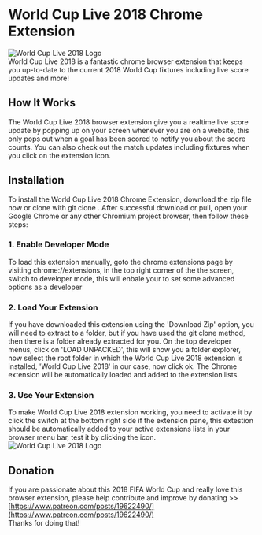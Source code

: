 #  World Cup Live 2018 Chrome Extension
<img src="https://i.imgur.com/LqWbEEW.png" alt="World Cup Live 2018 Logo" /><br />World Cup Live 2018 is a fantastic chrome browser extension that keeps you up-to-date to the current 2018 World Cup fixtures including live score updates and more!

## How It Works
The World Cup Live 2018 browser extension give you a realtime live score update by popping up on your screen whenever you are on a website, this only pops out when a goal has been scored to notify you about the score counts. You can also check out the match updates including fixtures when you click on the extension icon.

## Installation
To install the World Cup Live 2018 Chrome Extension, download the zip file now or clone with git clone . After successful download or pull, open your Google Chrome or any other Chromium project browser, then follow these steps:

### 1. Enable Developer Mode
To load this extension manually, goto the chrome extensions page by visiting chrome://extensions, in the top right corner of the the screen, switch to developer mode, this will enbale your to set some advanced options as a developer
### 2. Load Your Extension
If you have downloaded this extension using the 'Download Zip' option, you will need to extract to a folder, but if you have used the git clone method, then there is a folder already extracted for you. On the top developer menus, click on 'LOAD UNPACKED', this will show you a folder explorer, now select the root folder in which the World Cup Live 2018 extension is installed, 'World Cup Live 2018' in our case, now click ok. The Chrome extension will be automatically loaded and added to the extension lists.
### 3. Use Your Extension
To make World Cup Live 2018 extension working, you need to activate it by click the switch at the bottom right side if the extension pane, this extestion should be automatically added to your active extensions lists in your browser menu bar, test it by clicking the icon.<br/>
<img src="https://i.imgur.com/g5gbZNd.png" alt="World Cup Live 2018 Logo" />

## Donation
If you are passionate about this 2018 FIFA World Cup and really love this browser extension, please help contribute and improve by donating >> [https://www.patreon.com/posts/19622490/](https://www.patreon.com/posts/19622490/)<br/>Thanks for doing that!